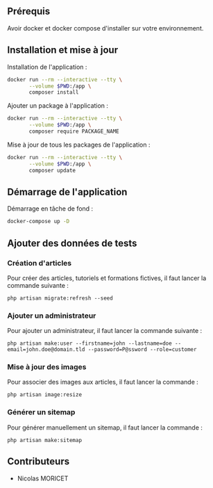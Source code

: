 ## Prérequis

Avoir docker et docker compose d'installer sur votre environnement.

## Installation et mise à jour

Installation de l'application :

```bash
docker run --rm --interactive --tty \
       --volume $PWD:/app \
       composer install
```

Ajouter un package à l'application :

```bash
docker run --rm --interactive --tty \
       --volume $PWD:/app \
       composer require PACKAGE_NAME
```

Mise à jour de tous les packages de l'application :

```bash
docker run --rm --interactive --tty \
       --volume $PWD:/app \
       composer update
```

## Démarrage de l'application

Démarrage en tâche de fond :

```bash
docker-compose up -D
```

## Ajouter des données de tests

### Création d'articles

Pour créer des articles, tutoriels et formations fictives, il faut lancer la commande suivante : 

`php artisan migrate:refresh --seed`

### Ajouter un administrateur

Pour ajouter un administrateur, il faut lancer la commande suivante : 

`php artisan make:user --firstname=john --lastname=doe --email=john.doe@domain.tld --password=P@ssword --role=customer`

### Mise à jour des images

Pour associer des images aux articles, il faut lancer la commande : 

`php artisan image:resize`

### Générer un sitemap

Pour générer manuellement un sitemap, il faut lancer la commande : 

`php artisan make:sitemap`

## Contributeurs

* Nicolas MORICET